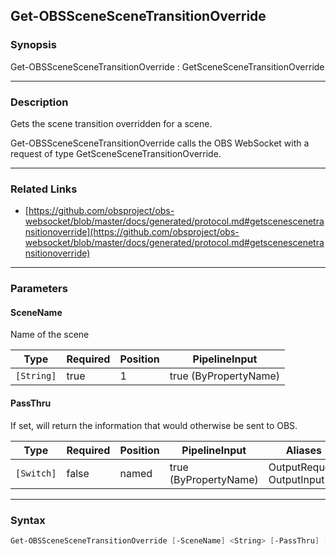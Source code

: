 Get-OBSSceneSceneTransitionOverride
-----------------------------------




### Synopsis
Get-OBSSceneSceneTransitionOverride : GetSceneSceneTransitionOverride



---


### Description

Gets the scene transition overridden for a scene.


Get-OBSSceneSceneTransitionOverride calls the OBS WebSocket with a request of type GetSceneSceneTransitionOverride.



---


### Related Links
* [https://github.com/obsproject/obs-websocket/blob/master/docs/generated/protocol.md#getscenescenetransitionoverride](https://github.com/obsproject/obs-websocket/blob/master/docs/generated/protocol.md#getscenescenetransitionoverride)





---


### Parameters
#### **SceneName**

Name of the scene






|Type      |Required|Position|PipelineInput        |
|----------|--------|--------|---------------------|
|`[String]`|true    |1       |true (ByPropertyName)|



#### **PassThru**

If set, will return the information that would otherwise be sent to OBS.






|Type      |Required|Position|PipelineInput        |Aliases                      |
|----------|--------|--------|---------------------|-----------------------------|
|`[Switch]`|false   |named   |true (ByPropertyName)|OutputRequest<br/>OutputInput|





---


### Syntax
```PowerShell
Get-OBSSceneSceneTransitionOverride [-SceneName] <String> [-PassThru] [<CommonParameters>]
```
